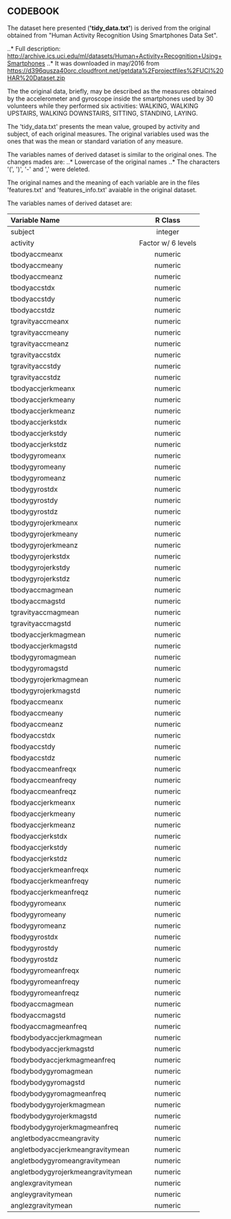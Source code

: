 ## CODEBOOK

The dataset here presented (**'tidy_data.txt'**) is derived from the original obtained from "Human Activity Recognition Using Smartphones Data Set". 

..* Full description: http://archive.ics.uci.edu/ml/datasets/Human+Activity+Recognition+Using+Smartphones
..* It was downloaded in may/2016 from https://d396qusza40orc.cloudfront.net/getdata%2Fprojectfiles%2FUCI%20HAR%20Dataset.zip

The the original data, briefly, may be described as the measures obtained by the accelerometer and gyroscope inside the smartphones used by 30 volunteers while they performed six activities: WALKING, WALKING UPSTAIRS, WALKING DOWNSTAIRS, SITTING, STANDING, LAYING.

The 'tidy_data.txt' presents the mean value, grouped by activity and subject, of each original measures. The original variables used was the ones that was the mean or standard variation of any measure.

The variables names of derived dataset is similar to the original ones. The changes mades are:
..* Lowercase of the original names
..* The characters '(', ')', '-' and ',' were deleted.

The original names and the meaning of each variable are in the files 'features.txt' and 'features_info.txt' avaiable in the original dataset.

The variables names of derived dataset are:

|           Variable Name         |       R Class       |
|:--------------------------------|:-------------------:|
|subject                          | integer             |
|activity                         | Factor w/ 6 levels  |
|tbodyaccmeanx                    | numeric             |
|tbodyaccmeany                    | numeric             |
|tbodyaccmeanz                    | numeric             |
|tbodyaccstdx                     | numeric             |
|tbodyaccstdy                     | numeric             |
|tbodyaccstdz                     | numeric             |
|tgravityaccmeanx                 | numeric             |
|tgravityaccmeany                 | numeric             |
|tgravityaccmeanz                 | numeric             |
|tgravityaccstdx                  | numeric             |
|tgravityaccstdy                  | numeric             |
|tgravityaccstdz                  | numeric             |
|tbodyaccjerkmeanx                | numeric             |
|tbodyaccjerkmeany                | numeric             |
|tbodyaccjerkmeanz                | numeric             |
|tbodyaccjerkstdx                 | numeric             |
|tbodyaccjerkstdy                 | numeric             |
|tbodyaccjerkstdz                 | numeric             |
|tbodygyromeanx                   | numeric             |
|tbodygyromeany                   | numeric             |
|tbodygyromeanz                   | numeric             |
|tbodygyrostdx                    | numeric             |
|tbodygyrostdy                    | numeric             |
|tbodygyrostdz                    | numeric             |
|tbodygyrojerkmeanx               | numeric             |
|tbodygyrojerkmeany               | numeric             |
|tbodygyrojerkmeanz               | numeric             |
|tbodygyrojerkstdx                | numeric             |
|tbodygyrojerkstdy                | numeric             |
|tbodygyrojerkstdz                | numeric             |
|tbodyaccmagmean                  | numeric             |
|tbodyaccmagstd                   | numeric             |
|tgravityaccmagmean               | numeric             |
|tgravityaccmagstd                | numeric             |
|tbodyaccjerkmagmean              | numeric             |
|tbodyaccjerkmagstd               | numeric             |
|tbodygyromagmean                 | numeric             |
|tbodygyromagstd                  | numeric             |
|tbodygyrojerkmagmean             | numeric             |
|tbodygyrojerkmagstd              | numeric             |
|fbodyaccmeanx                    | numeric             |
|fbodyaccmeany                    | numeric             |
|fbodyaccmeanz                    | numeric             |
|fbodyaccstdx                     | numeric             |
|fbodyaccstdy                     | numeric             |
|fbodyaccstdz                     | numeric             |
|fbodyaccmeanfreqx                | numeric             |
|fbodyaccmeanfreqy                | numeric             |
|fbodyaccmeanfreqz                | numeric             |
|fbodyaccjerkmeanx                | numeric             |
|fbodyaccjerkmeany                | numeric             |
|fbodyaccjerkmeanz                | numeric             |
|fbodyaccjerkstdx                 | numeric             |
|fbodyaccjerkstdy                 | numeric             |
|fbodyaccjerkstdz                 | numeric             |
|fbodyaccjerkmeanfreqx            | numeric             |
|fbodyaccjerkmeanfreqy            | numeric             |
|fbodyaccjerkmeanfreqz            | numeric             |
|fbodygyromeanx                   | numeric             |
|fbodygyromeany                   | numeric             |
|fbodygyromeanz                   | numeric             |
|fbodygyrostdx                    | numeric             |
|fbodygyrostdy                    | numeric             |
|fbodygyrostdz                    | numeric             |
|fbodygyromeanfreqx               | numeric             |
|fbodygyromeanfreqy               | numeric             |
|fbodygyromeanfreqz               | numeric             |
|fbodyaccmagmean                  | numeric             |
|fbodyaccmagstd                   | numeric             |
|fbodyaccmagmeanfreq              | numeric             |
|fbodybodyaccjerkmagmean          | numeric             |
|fbodybodyaccjerkmagstd           | numeric             |
|fbodybodyaccjerkmagmeanfreq      | numeric             |
|fbodybodygyromagmean             | numeric             |
|fbodybodygyromagstd              | numeric             |
|fbodybodygyromagmeanfreq         | numeric             |
|fbodybodygyrojerkmagmean         | numeric             |
|fbodybodygyrojerkmagstd          | numeric             |
|fbodybodygyrojerkmagmeanfreq     | numeric             |
|angletbodyaccmeangravity         | numeric             |
|angletbodyaccjerkmeangravitymean | numeric             |
|angletbodygyromeangravitymean    | numeric             |
|angletbodygyrojerkmeangravitymean| numeric             |
|anglexgravitymean                | numeric             |
|angleygravitymean                | numeric             |
|anglezgravitymean                | numeric             |
